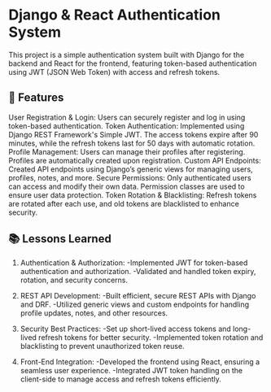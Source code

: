  # Django & React Authentication System
This project is a simple authentication system built with Django for the backend and React for the frontend, featuring token-based authentication using JWT (JSON Web Token) with access and refresh tokens.

## 🚀 Features
User Registration & Login: Users can securely register and log in using token-based authentication.
Token Authentication: Implemented using Django REST Framework's Simple JWT. The access tokens expire after 90 minutes, while the refresh tokens last for 50 days with automatic rotation.
Profile Management: Users can manage their profiles after registering. Profiles are automatically created upon registration.
Custom API Endpoints: Created API endpoints using Django’s generic views for managing users, profiles, notes, and more.
Secure Permissions: Only authenticated users can access and modify their own data. Permission classes are used to ensure user data protection.
Token Rotation & Blacklisting: Refresh tokens are rotated after each use, and old tokens are blacklisted to enhance security.

## 📚 Lessons Learned
1. Authentication & Authorization:
-Implemented JWT for token-based authentication and authorization.
-Validated and handled token expiry, rotation, and security concerns.

2. REST API Development:
-Built efficient, secure REST APIs with Django and DRF.
-Utilized generic views and custom endpoints for handling profile updates, notes, and other resources.

3. Security Best Practices:
-Set up short-lived access tokens and long-lived refresh tokens for better security.
-Implemented token rotation and blacklisting to prevent unauthorized token reuse.

4. Front-End Integration:
-Developed the frontend using React, ensuring a seamless user experience.
-Integrated JWT token handling on the client-side to manage access and refresh tokens efficiently.
